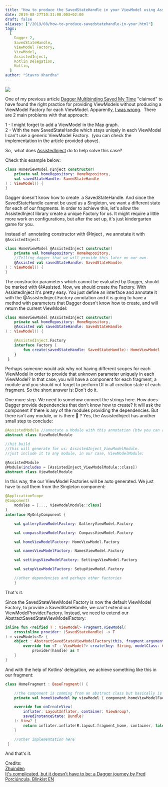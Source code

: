 ```yaml
---
title: "How to produce the SavedStateHandle in your ViewModel using AssistedInject"
date: 2019-08-27T10:31:00.003+02:00
draft: false
aliases: ["/2019/08/how-to-produce-savedstatehandle-in-your.html"]
tags:
  [
    Dagger 2,
    SavedStateHandle,
    ViewModel Factory,
    ViewModel,
    AssistedInject,
    Kotlin Delegation,
    Kotlin,
  ]
author: "Stavro Xhardha"
---
```


[![](https://1.bp.blogspot.com/-MtcO8qu_Ato/XWTqNfbpINI/AAAAAAAAPAk/-cKfHokXF-A_Sg2jwDZwHWrsg9gqZGTzgCLcBGAs/s1600/karsten-wurth-karsten-wuerth-0w-uTa0Xz7w-unsplash.jpg)](https://1.bp.blogspot.com/-MtcO8qu_Ato/XWTqNfbpINI/AAAAAAAAPAk/-cKfHokXF-A_Sg2jwDZwHWrsg9gqZGTzgCLcBGAs/s1600/karsten-wurth-karsten-wuerth-0w-uTa0Xz7w-unsplash.jpg)

One of my previous article [Dagger Multibinding Saved My Time](https://coroutinedispatcher.com/posts/dagger-multibindings-saved-my-time/) "claimed" to have found the right practice for providing ViewModels without producing a ViewModel Factory for each ViewModel. Apparently, [I was wrong](https://www.reddit.com/r/androiddev/comments/cnktpg/dagger_multibindings_saved_my_time/).  There are 2 main problems with that approach:

1 - I might forget to add a ViewModel in the Map graph.  
2 - With the new SavedStateHandle which stays uniqely in each ViewModel I can't use a generic ViewModel Factory.  (you can check the implementation in the article provided above).

So,  what does [AssistedInject](https://github.com/square/AssistedInject) do to help solve this case?

Check this example below:

```kotlin
class HomeViewModel @Inject constructor(
    private val homeRepository: HomeRepository,
    val savedStateHandle: SavedStateHandle
) : ViewModel() {
}
```

Dagger doesn't know how to create  a SavedStateHandle. And since the SavedStateHandle cannot be used as a Singleton, we want a different state for each of our fragments. In order to achieve this, let's allow the AssistedInject library create a unique Factory for us. It might require a little more work on configurations, but after the set up, it's just kindergarten game for you.

Instead of  annotating constructor with @Inject , we annotate it with `@AssistedInject`:

```kotlin
class HomeViewModel @AssistedInject constructor(
    private val homeRepository: HomeRepository,
    //Telling dagger that we will provide this later on our own.
    @Assisted val savedStateHandle: SavedStateHandle
) : ViewModel() {
}
```

The constructor parameters which cannot be evaluated by Dagger, should be marked with @Assisted. Now, we should create the Factory. With AssistedInject it's pretty easy. You just define an interface and annotate it with the @AssistedInject.Factory annotation and it is going to have a method with parameters that Dagger doesn't know how to create, and will return the current ViewModel:

```kotlin
class HomeViewModel @AssistedInject constructor(
    private val homeRepository: HomeRepository,
    @Assisted val savedStateHandle: SavedStateHandle
) : ViewModel() {

    @AssistedInject.Factory
    interface Factory {
        fun create(savedStateHandle: SavedStateHandle): HomeViewModel
    }
 }
```

Perhaps someone would ask why not having different scopes for each ViewModel in order to provide that unknown parameter uniquely in each ViewModel? In that case, you will have a component for each fragment, a module and you should not forget to perform DI in all creation state of each fragment. So the short answer is: Don't do it.

One more step. We need to somehow connect the strings here. How does Dagger provide dependencies that don't know how to create? It will ask the component if there is any of the modules providing the dependencies. But there isn't any module, or is there 👀 ? Yes, the AssistedInject has another small step to conclude:

```kotlin
@AssistedModule //annotate a Module with this annotation (btw you can also use other modules, even non-abstract ones)
abstract class ViewModelModule

//hit build
//this will generate for us: AssistedInject_ViewModelModule.
//just include it to any module, in our case, ViewModelModule:

@AssistedModule
@Module(includes = [AssistedInject_ViewModelModule::class])
abstract class ViewModelModule
```

In this way, the our ViewModel Factories will be auto generated. We just have to call them from the Singleton component:

```kotlin
@ApplicationScope
@Component(
    modules = [..., ViewModelModule::class]
)
interface MyOnlyComponent {

    val galleryViewModelFactory: GalleryViewModel.Factory

    val compassViewModelFactory: CompassViewModel.Factory

    val homeViewModelFactory: HomeViewModel.Factory

    val namesViewModelFactory: NamesViewModel.Factory

    val settingsViewModelFactory: SettingsViewModel.Factory

    val setupViewModelFactory: SetupViewModel.Factory

    //other dependencies and perhaps other factories
    }
```

That's it.

Since the SavedStateViewModel Factory is now the default ViewModel Factory, to provide a SavedStateHandle, we can't extend our ViewModelProvider.Factory. Instead, we need to extend our AbstractSavedStateViewModelFactory:

```kotlin
inline fun <reified T : ViewModel> Fragment.viewModel(
    crossinline provider: (SavedStateHandle) -> T
) = viewModels<T> {
    object : AbstractSavedStateViewModelFactory(this, fragment.arguments ?: Bundle()) {
        override fun <T : ViewModel?> create(key: String, modelClass: Class<T>, handle: SavedStateHandle): T =
            provider(handle) as T
    }
}
```

And with the help of Kotlins' delegation, we achieve something like this in our fragment:

```kotlin
class HomeFragment : BaseFragment() {

    //the component is comming from an abstract class but basically is just  Application.getAppScopeComponent()
    private val homeViewModel by viewModel { component.homeViewModelFactory.create(it) }

    override fun onCreateView(
        inflater: LayoutInflater, container: ViewGroup?,
        savedInstanceState: Bundle?
    ): View? {
        return inflater.inflate(R.layout.fragment_home, container, false)
    }

    //other implementation here
 }
```

And that's it.

Credits:  
[Zhuinden](https://twitter.com/Zhuinden/status/1159442420855164929)  
[It's complicated, but it doesn't have to be: a Dagger journey by Fred Porciúncula, Blinkist EN](https://www.youtube.com/watch?v=9fn5s8_CYJI)
